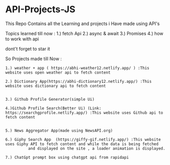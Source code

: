 # API-Projects-JS
This Repo Contains all the Learning and projects i Have made using API's

Topics learned till now :
1.) fetch Api
2.) async & await 
3.) Promises
4.) how to work with api 

dont't forget to star it



So Projects made till Now :

    1.) weather ☀️ app ( https://abhi-weather12.netlify.app/ ) :This website uses open weather api to fetch content 
    
    2.) Dictionary App(https://abhi-dictionary12.netlify.app/) :This website uses dictionary api to fetch content 
    
    
    3.) Github Profile Generator(simple Ui)
    
    4.)Github Profile Search(Better Ui) (Link: https://searchgprofile.netlify.app/) :This website uses Github api to fetch content 
    
    
    5.) News Aggregator App(made using NewsAPI.org)
    
    6.) Giphy Search App  (https://giffy-gif.netlify.app/) :This website uses Giphy API to fetch content and while the data is being fetched 
              and displayed on the site , a loader animation is displayed.
              
    7.) ChatGpt prompt box using chatgpt api from rapidapi
